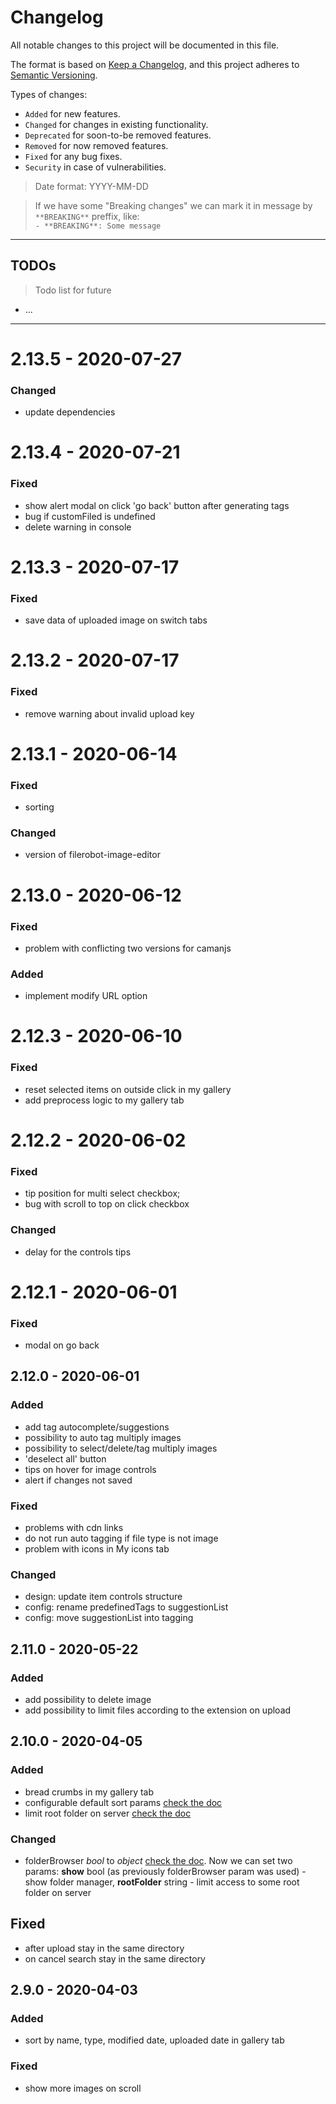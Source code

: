 # Changelog
All notable changes to this project will be documented in this file.

The format is based on [Keep a Changelog](https://keepachangelog.com/en/1.0.0/),
and this project adheres to [Semantic Versioning](https://semver.org/spec/v2.0.0.html).

Types of changes:
- `Added` for new features.
- `Changed` for changes in existing functionality.
- `Deprecated` for soon-to-be removed features.
- `Removed` for now removed features.
- `Fixed` for any bug fixes.
- `Security` in case of vulnerabilities.

> Date format: YYYY-MM-DD

> If we have some "Breaking changes" we can mark it in message by `**BREAKING**` preffix, like:  
> `- **BREAKING**: Some message`

-------------

## TODOs
> Todo list for future

- ...

-------------

# 2.13.5 - 2020-07-27
### Changed
- update dependencies


# 2.13.4 - 2020-07-21

### Fixed
- show alert modal on click 'go back' button after generating tags
- bug if customFiled is undefined
- delete warning in console

# 2.13.3 - 2020-07-17

### Fixed
- save data of uploaded image on switch tabs

# 2.13.2 - 2020-07-17

### Fixed
- remove warning about invalid upload key

# 2.13.1 - 2020-06-14

### Fixed
- sorting

### Changed
- version of filerobot-image-editor

# 2.13.0 - 2020-06-12

### Fixed
- problem with conflicting two versions for camanjs

### Added
- implement modify URL option

# 2.12.3 - 2020-06-10

### Fixed
- reset selected items on outside click in my gallery
- add preprocess logic to my gallery tab

# 2.12.2 - 2020-06-02

### Fixed
- tip position for multi select checkbox;
- bug with scroll to top on click checkbox

### Changed
- delay for the controls tips

# 2.12.1 - 2020-06-01

### Fixed
- modal on go back


## 2.12.0 - 2020-06-01

### Added
- add tag autocomplete/suggestions
- possibility to auto tag multiply images
- possibility to select/delete/tag multiply images
- 'deselect all' button
- tips on hover for image controls
- alert if changes not saved

### Fixed
- problems with cdn links
- do not run auto tagging if file type is not image
- problem with icons in My icons tab

### Changed
- design: update item controls structure
- config: rename predefinedTags to suggestionList
- config: move suggestionList into tagging


## 2.11.0 - 2020-05-22

### Added
- add possibility to delete image
- add possibility to limit files according to the extension on upload

## 2.10.0 - 2020-04-05

### Added
- bread crumbs in my gallery tab
- configurable default sort params [check the doc](https://github.com/scaleflex/filerobot-uploader#sortparams-object)
- limit root folder on server [check the doc](https://github.com/scaleflex/filerobot-uploader#folderbrowser-object)

### Changed
- folderBrowser *bool* to *object* [check the doc](https://github.com/scaleflex/filerobot-uploader#folderbrowser-object). Now we can set two params:
**show** bool (as previously folderBrowser param was used) - show folder manager,
**rootFolder** string - limit access to some root folder on server

## Fixed
- after upload stay in the same directory
- on cancel search stay in the same directory


## 2.9.0 - 2020-04-03

### Added
- sort by name, type, modified date, uploaded date in gallery tab

### Fixed
- show more images on scroll
